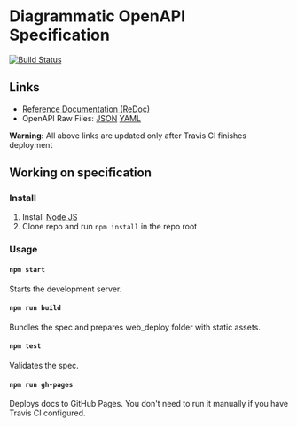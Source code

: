 # Diagrammatic OpenAPI Specification
[![Build Status](https://travis-ci.com/KosmasMarios5/Diagrammatic.svg?branch=master)](https://travis-ci.com/KosmasMarios5/Diagrammatic)
## Links

- [Reference Documentation (ReDoc)](https://kosmasmarios5.github.io/Diagrammatic/)
- OpenAPI Raw Files: [JSON](https://kosmasmarios5.github.io/Diagrammatic/openapi.json) [YAML](https://kosmasmarios5.github.io/Diagrammatic/openapi.yaml)

**Warning:** All above links are updated only after Travis CI finishes deployment

## Working on specification
### Install

1. Install [Node JS](https://nodejs.org/)
2. Clone repo and run `npm install` in the repo root

### Usage

#### `npm start`
Starts the development server.

#### `npm run build`
Bundles the spec and prepares web_deploy folder with static assets.

#### `npm test`
Validates the spec.

#### `npm run gh-pages`
Deploys docs to GitHub Pages. You don't need to run it manually if you have Travis CI configured.
